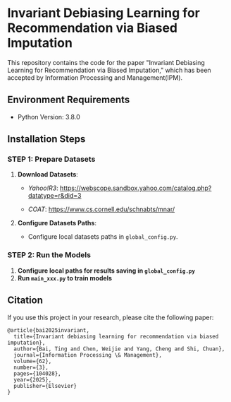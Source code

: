 # Invariant Debiasing Learning for Recommendation via Biased Imputation

This repository contains the code for the paper "Invariant Debiasing Learning for Recommendation via Biased Imputation," which has been accepted by Information Processing and Management(IPM).

## Environment Requirements

- Python Version: 3.8.0

## Installation Steps

### STEP 1: Prepare Datasets

1. **Download Datasets**:
   - *Yahoo!R3*: https://webscope.sandbox.yahoo.com/catalog.php?datatype=r&did=3
   
   - *COAT*: https://www.cs.cornell.edu/schnabts/mnar/

2. **Configure Datasets Paths**:
   - Configure local datasets paths in `global_config.py`.

### STEP 2: Run the Models

1. **Configure local paths for results saving in `global_config.py`**
2. **Run `main_xxx.py` to train models**

## Citation

If you use this project in your research, please cite the following paper:

```
@article{bai2025invariant,
  title={Invariant debiasing learning for recommendation via biased imputation},
  author={Bai, Ting and Chen, Weijie and Yang, Cheng and Shi, Chuan},
  journal={Information Processing \& Management},
  volume={62},
  number={3},
  pages={104028},
  year={2025},
  publisher={Elsevier}
}
```
